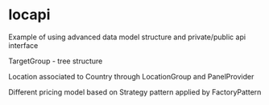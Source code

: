 locapi
======

Example of using advanced data model structure and private/public api interface

TargetGroup - tree structure

Location associated to Country through LocationGroup and PanelProvider

Different pricing model based on Strategy pattern applied by FactoryPattern
